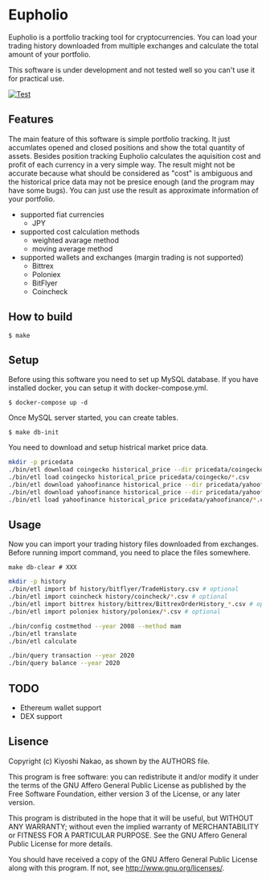 # Eupholio

Eupholio is a portfolio tracking tool for cryptocurrencies. You can load your trading history
downloaded from multiple exchanges and calculate the total amount of your portfolio.

This software is under development and not tested well so you can't use it for practical use. 

[![Test](https://github.com/eupholio/eupholio/actions/workflows/test.yml/badge.svg)](https://github.com/eupholio/eupholio/actions/workflows/test.yml)

## Features

The main feature of this software is simple portfolio tracking. It just accumlates opened and 
closed positions and show the total quantity of assets. Besides position tracking Eupholio 
calculates the aquisition cost and profit of each currency in a very simple way. The result 
might not be accurate because what should be considered as "cost" is ambiguous and the historical
price data may not be presice enough (and the program may have some bugs). You can just use the 
result as approximate information of your portfolio.

- supported fiat currencies
  - JPY
- supported cost calculation methods
  - weighted avarage method
  - moving average method
- supported wallets and exchanges (margin trading is not supported)
  - Bittrex
  - Poloniex
  - BitFlyer
  - Coincheck

## How to build

```
$ make
```

## Setup

Before using this software you need to set up MySQL database. If you have installed docker, you can setup it 
with docker-compose.yml.

```
$ docker-compose up -d
```

Once MySQL server started, you can create tables.  

```
$ make db-init
```

You need to download and setup histrical market price data.

```bash
mkdir -p pricedata
./bin/etl download coingecko historical_price --dir pricedata/coingecko
./bin/etl load coingecko historical_price pricedata/coingecko/*.csv
./bin/etl download yahoofinance historical_price --dir pricedata/yahoofinance --symbol USD --fiat JPY # optional
./bin/etl download yahoofinance historical_price --dir pricedata/yahoofinance --symbol EUR --fiat JPY # optional
./bin/etl load yahoofinance historical_price pricedata/yahoofinance/*.csv # optional
```

## Usage

Now you can import your trading history files downloaded from exchanges.
Before running import command, you need to place the files somewhere.

```
make db-clear # XXX
```

```bash
mkdir -p history
./bin/etl import bf history/bitflyer/TradeHistory.csv # optional
./bin/etl import coincheck history/coincheck/*.csv # optional
./bin/etl import bittrex history/bittrex/BittrexOrderHistory_*.csv # optional
./bin/etl import poloniex history/poloniex/*.csv # optional
```

```bash
./bin/config costmethod --year 2008 --method mam
./bin/etl translate
./bin/etl calculate
```

```bash
./bin/query transaction --year 2020
./bin/query balance --year 2020
```

## TODO

- Ethereum wallet support
- DEX support

## Lisence

Copyright (c) Kiyoshi Nakao, as shown by the AUTHORS file.

This program is free software: you can redistribute it and/or modify
it under the terms of the GNU Affero General Public License as published
by the Free Software Foundation, either version 3 of the License, or
any later version.

This program is distributed in the hope that it will be useful,
but WITHOUT ANY WARRANTY; without even the implied warranty of
MERCHANTABILITY or FITNESS FOR A PARTICULAR PURPOSE.  See the
GNU Affero General Public License for more details.

You should have received a copy of the GNU Affero General Public License
along with this program.  If not, see <http://www.gnu.org/licenses/>.
